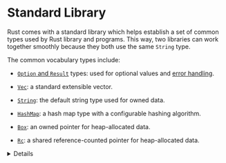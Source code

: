 # Standard Library

Rust comes with a standard library which helps establish a set of common types
used by Rust library and programs. This way, two libraries can work together
smoothly because they both use the same `String` type.

The common vocabulary types include:

- [`Option` and `Result`](std/option-result.md) types: used for optional values
  and [error handling](error-handling.md).

- [`Vec`](std/vec.md): a standard extensible vector.

- [`String`](std/string.md): the default string type used for owned data.

- [`HashMap`](std/hashmap.md): a hash map type with a configurable hashing
  algorithm.

- [`Box`](std/box.md): an owned pointer for heap-allocated data.

- [`Rc`](std/rc.md): a shared reference-counted pointer for heap-allocated data.

<details>

- In fact, Rust contains several layers of the Standard Library: `core`, `alloc` and `std`.
- `core` includes the most basic types and functions that don't depend on `libc`, allocator or
  even the presence of an operating system.
- `alloc` includes types which require a global heap allocator, such as `Vec`, `Box` and `Arc`.
- Embedded Rust applications often only use `core`, and sometimes `alloc`.

</details>
